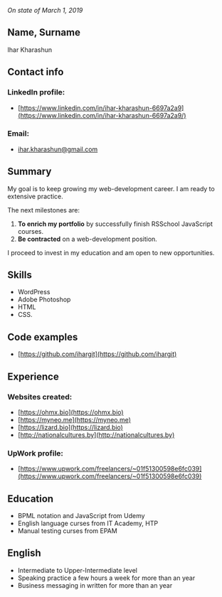 *On state of March 1, 2019*



## Name, Surname

Ihar Kharashun



## Contact info

### LinkedIn profile:

* [https://www.linkedin.com/in/ihar-kharashun-6697a2a9](https://www.linkedin.com/in/ihar-kharashun-6697a2a9/)

### Email:

* [ihar.kharashun@gmail.com](ihar.kharashun@gmail.com)



## Summary

My goal is to keep growing my web-development career. 
I am ready to extensive practice. 

The next milestones are:

1. **To enrich my portfolio** by successfully finish RSSchool JavaScript courses.
2. **Be contracted** on a web-development position.

I proceed to invest in my education and am open to new opportunities.
		

		
## Skills

* WordPress
* Adobe Photoshop
* HTML
* CSS.



## Code examples

* [https://github.com/ihargit](https://github.com/ihargit)



## Experience

### Websites created:

* [https://ohmx.bio](https://ohmx.bio)
* [https://myneo.me](https://myneo.me)
* [https://lizard.bio](https://lizard.bio)
* [http://nationalcultures.by](http://nationalcultures.by)

### UpWork profile:

* [https://www.upwork.com/freelancers/~01f51300598e6fc039](https://www.upwork.com/freelancers/~01f51300598e6fc039)



## Education

* BPML notation and JavaScript from Udemy
* English language curses from IT Academy, HTP
* Manual testing curses from EPAM	



## English

* Intermediate to Upper-Intermediate level
* Speaking practice a few hours a week for more than an year
* Business messaging in written for more than an year

